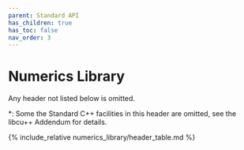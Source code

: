 ```yaml
---
parent: Standard API
has_children: true
has_toc: false
nav_order: 3
---
```


# Numerics Library

Any header not listed below is omitted.

*: Some the Standard C++ facilities in this header are omitted, see the libcu++
Addendum for details.

{% include_relative numerics_library/header_table.md %}
